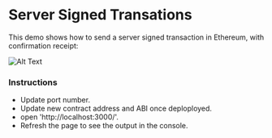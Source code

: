 # Server Signed Transations
This demo shows how to send a server signed transaction in Ethereum, with confirmation receipt:

 
![Alt Text](https://img.techpowerup.org/200618/1.png)

### Instructions
- Update port number.
- Update new contract address and ABI once deploployed.
- open 'http://localhost:3000/'.
- Refresh the page to see the output in the console.

